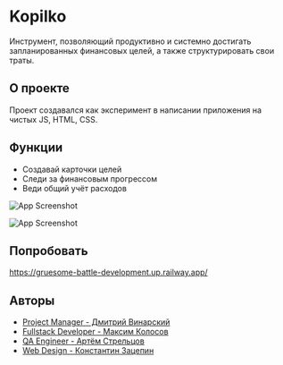 
# Kopilko 

Инструмент, позволяющий продуктивно и системно достигать запланированных финансовых целей, а также структурировать свои траты.




## О проекте

Проект создавался как эксперимент в написании приложения на чистых JS, HTML, CSS.


## Функции

- Создавай карточки целей
- Следи за финансовым прогрессом
- Веди общий учёт расходов

![App Screenshot](https://i.imgur.com/r0V55ya.png)

![App Screenshot](https://i.imgur.com/MVdKOpd.png)

## Попробовать

https://gruesome-battle-development.up.railway.app/

## Авторы

- [Project Manager - Дмитрий Винарский](https://www.linkedin.com/in/dmitriy-vinarskiy-543a8b232/)
- [Fullstack Developer - Максим Колосов](https://www.linkedin.com/in/max-kolosov-951b0122b/)
- [QA Engineer - Артём Стрельцов](https://www.linkedin.com/in/artyom-streltsov-13611b253/)
- [Web Design - Константин Зацепин](https://t.me/sethman77)


